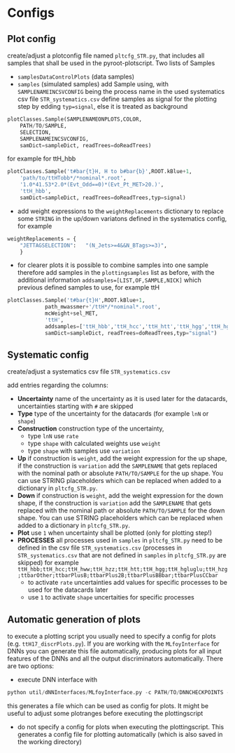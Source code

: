 # Configs
## Plot config
 create/adjust a plotconfig file named `pltcfg_STR.py`, that includes all samples that shall be used in the pyroot-plotscript. Two lists of Samples 
- `samplesDataControlPlots` (data samples)
- `samples` (simulated samples)
add Sample using, with `SAMPLENAMEINCSVCONFIG` being the process name in the used systematics csv file `STR_systematics.csv`
define samples as signal for the plotting step by edding `typ=signal`, else it is treated as background
```python
plotClasses.Sample(SAMPLENAMEONPLOTS,COLOR,
    PATH/TO/SAMPLE,
    SELECTION,
    SAMPLENAMEINCSVCONFIG,
    samDict=sampleDict, readTrees=doReadTrees)
```
for example for ttH_hbb
```python
plotClasses.Sample('t#bar{t}H, H to b#bar{b}',ROOT.kBlue+1,
    'path/to/ttHTobb*/*nominal*.root',
    '1.0*41.53*2.0*(Evt_Odd==0)*(Evt_Pt_MET>20.)',
    'ttH_hbb',
    samDict=sampleDict, readTrees=doReadTrees,typ=signal)
```
- add weight expressions to the `weightReplacements` dictionary to replace some `STRING` in the up/down variatons defined in the systematics config, for example
```python
weightReplacements = {
    "JETTAGSELECTION":   "(N_Jets>=4&&N_BTags>=3)",
    }
```
- for clearer plots it is possible to combine samples into one sample
therefore add samples in the `plottingsamples` list as before, with the additional information `addsamples=[LIST,OF,SAMPLE,NICK]` which previous defined samples to use, for example ttH
```python
plotClasses.Sample('t#bar{t}H',ROOT.kBlue+1,
            path_mwassmer+'/ttH*/*nominal*.root',
            mcWeight+sel_MET,
            'ttH', 
            addsamples=['ttH_hbb','ttH_hcc','ttH_htt','ttH_hgg','ttH_hgluglu','ttH_hww','ttH_hzz','ttH_hzg'],
            samDict=sampleDict, readTrees=doReadTrees,typ="signal")
```

## Systematic config
create/adjust a systematics csv file `STR_systematics.csv`

add entries regarding the columns:
- **Uncertainty** name of the uncertainty as it is used later for the datacards, uncertainties starting with `#` are skipped
- **Type** type of the uncertainty for the datacards (for example `lnN` or `shape`)
- **Construction** construction type of the uncertainty, 
	- type `lnN` use `rate`
	- type `shape` with calculated weights use `weight`
	- type `shape` with samples use `variation`
- **Up** if construction is `weight`, add the weight expression for the up shape, if the construction is `variation` add the `SAMPLENAME` that gets replaced with the nominal path or absolute `PATH/TO/SAMPLE` for the up shape. You can use STRING placeholders which can be replaced when added to a dictionary in `pltcfg_STR.py`.
- **Down** if construction is `weight`, add the weight expression for the down shape, if the construction is `variation` add the `SAMPLENAME` that gets replaced with the nominal path or absolute `PATH/TO/SAMPLE` for the down shape. You can use STRING placeholders which can be replaced when added to a dictionary in `pltcfg_STR.py`.
- **Plot** use `1` when uncertainty shall be plotted (only for plotting step!)
- **PROCESSES** all processes used in `samples` in `pltcfg_STR.py` need to be defined in the csv file `STR_systematics.csv` (processes in `STR_systematics.csv` that are not defined in `samples` in `pltcfg_STR.py` are skipped) for example `ttH_hbb;ttH_hcc;ttH_hww;ttH_hzz;ttH_htt;ttH_hgg;ttH_hgluglu;ttH_hzg;ttbarOther;ttbarPlusB;ttbarPlus2B;ttbarPlusBBbar;ttbarPlusCCbar`
	- to activate `rate` uncertainties add values for specific processes to be used for the datacards later
	- use `1` to activate `shape` uncertaities for specific processes 

## Automatic generation of plots
to execute a plotting script you usually need to specify a config for plots (e.g. `ttH17_discrPlots.py`). 
If you are working with the `MLfoyInterface` for DNNs you can generate this file automatically, producing plots for all input features of the DNNs and all the output discriminators automatically.
There are two options:
- execute DNN interface with
```python
python util/dNNInterfaces/MLfoyInterface.py -c PATH/TO/DNNCHECKPOINTS -o PATH/TO/DESIRED/OUTPUT.py
```
this generates a file which can be used as config for plots. It might be useful to adjust some plotranges before executing the plottingscript
- do not specify a config for plots when executing the plottingscript. This generates a config file for plotting automatically (which is also saved in the working directory)
